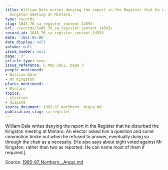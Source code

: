 ```yaml
---
title: William Dale writes denying the report in the Register that he disturbed the
  Kingston meeting at Mintaro.
type: records
slug: 1845_76_sa_register_content_14593
url: /records/1845_76_sa_register_content_14593/
record_id: 1845_76_sa_register_content_14593
date: '1861-05-06'
date_display: null
volume: null
issue_number: null
page: '3'
article_type: news
issue_reference: 6 May 1861, page 3
people_mentioned:
- William Dale
- Mr Kingston
places_mentioned:
- Mintaro
topics:
- election
- dispute
source_document: 1985-87_Northern__Argus.md
publication_slug: sa-register
---
```


William Dale writes denying the report in the Register that he disturbed the Kingston meeting at Mintaro.  An elector asked him a question and some commotion broke out when he refused to answer, eventually doing so through the chair as a necessity.  [He also says about eight voted against Mr Kingston, rather than two as reported.  He can name most of them if required.]

Source: [1985-87_Northern__Argus.md](/downloads/markdown/1985-87_Northern__Argus.md)
